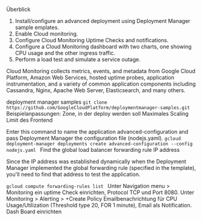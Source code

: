 Überblick
1.	Install/configure an advanced deployment using Deployment Manager sample emplates.
2.	Enable Cloud monitoring.
3.	Configure Cloud Monitoring Uptime Checks and notifications.
4.	Configure a Cloud Monitoring dashboard with two charts, one showing CPU usage and the other ingress traffic.
5.	Perform a load test and simulate a service outage.

Cloud Monitoring collects metrics, events, and metadata from Google Cloud Platform, Amazon Web Services, hosted uptime probes, application instrumentation, and a variety of common application components including Cassandra, Nginx, Apache Web Server, Elasticsearch, and many others.

deployment manager samples
`git clone https://github.com/GoogleCloudPlatform/deploymentmanager-samples.git
`
Beispielanpassungen:
Zone, in der deploy werden soll
Maximales Scaling Limit des Frontend

Enter this command to name the application advanced-configuration and pass Deployment Manager the configuration file (nodejs.yaml).
`gcloud deployment-manager deployments create advanced-configuration --config nodejs.yaml
`
Find the global load balancer forwarding rule IP address

Since the IP address was established dynamically when the Deployment Manager implemented the global forwarding rule (specified in the template), you'll need to find that address to test the application.

`gcloud compute forwarding-rules list
`
Unter Navigation menu > Monitoring ein uptime Check einrichten, Protocol TCP und Port 8080.
Unter Monitoring > Alerting > +Create Policy Emailbenachrichtung für CPU Usage/Utilization (Threshold type 20, FOR 1 minute), Email als Notification. Dash Board einrichten
